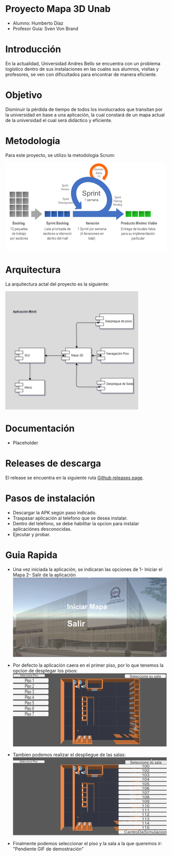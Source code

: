 # Proyecto Mapa 3D Unab



-	Alumno: Humberto Díaz
-	Profesor Guia: Sven Von Brand

# Introducción
En la actualidad, Universidad Andres Bello se encuentra con un problema logístico dentro de sus instalaciones en las cuales sus alumnos, visitas y profesores, se ven con dificultados para encontrar de manera eficiente.

# Objetivo

Disminuir la pérdida de tiempo de todos los involucrados que transitan por la universidad en base a una aplicación, la cual constará de un mapa actual de la universidad el cual será didáctico y eficiente.

# Metodologia

Para este proyecto, se utilizo la metodologia Scrum:

![Screenshot](https://github.com/hudiazc/NuevoMapa/blob/master/Imagenes/Metodologia.png "Screenshot")

# Arquitectura

La arquitectura actal del proyecto es la siguiente:

![Screenshot](https://github.com/hudiazc/NuevoMapa/blob/master/Imagenes/Arquitectura_v1.png "Screenshot")

# Documentación

-	Placeholder

# Releases de descarga

El release se encuentra en la siguiente ruta [Github releases page](https://github.com/hudiazc/NuevoMapa/releases/tag/Beta2). 

# Pasos de instalación

-	Descargar la APK según paso indicado.
-	Traspasar aplicación al telefono que se desea instalar.
-	Dentro del telefono, se debe habilitar la opcion para instalar aplicaciónes desconocidas.
-	Ejecutar y probar.

# Guia Rapida

-	Una vez iniciada la aplicación, se indicaran las opciones de 
        1- Iniciar el Mapa
        2- Salir de la aplicación
        ![Screenshot](https://github.com/hudiazc/NuevoMapa/blob/master/Imagenes/Inicio.PNG "Screenshot")

-	Por defecto la aplicación caera en el primer piso, por lo que tenemos la opcion de desplegar los pisos:
        ![Screenshot](https://github.com/hudiazc/NuevoMapa/blob/master/Imagenes/Despliegue_Pisos.png "Screenshot")
        
-	Tambien podemos realizar el despliegue de las salas:
        ![Screenshot](https://github.com/hudiazc/NuevoMapa/blob/master/Imagenes/Despliegue_Salas.png "Screenshot")
        
 -	Finalmente podemos seleccionar el piso y la sala a la que queremos ir:
        "Pendiente GIF de demostración"
        
  
        
